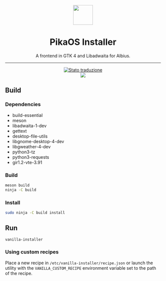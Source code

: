 <div align="center">
    <img src="data/icons/hicolor/scalable/apps/org.vanillaos.Installer.svg" height="64">
    <h1>PikaOS Installer</h1>
    <p>A frontend in GTK 4 and Libadwaita for Albius.</p>
    <hr />
    <a href="https://hosted.weblate.org/engage/vanilla-os/">
<img src="https://hosted.weblate.org/widgets/vanilla-os/-/first-setup/svg-badge.svg" alt="Stato traduzione" />
</a>
    <br />
    <img src="data/screenshot.png">
</div>

## Build

### Dependencies

- build-essential
- meson
- libadwaita-1-dev
- gettext
- desktop-file-utils
- libgnome-desktop-4-dev
- libgweather-4-dev
- python3-tz
- python3-requests
- gir1.2-vte-3.91

### Build

```bash
meson build
ninja -C build
```

### Install

```bash
sudo ninja -C build install
```

## Run

```bash
vanilla-installer
```

### Using custom recipes

Place a new recipe in `/etc/vanilla-installer/recipe.json` or launch the
utility with the `VANILLA_CUSTOM_RECIPE` environment variable set to the path
of the recipe.
